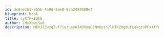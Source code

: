 ```yaml
---
id: 3e8ae1b1-eb5b-4a9d-8ae8-85a2489088ef
blueprint: book
title: cyKfkkIUhE
author: CMxXbwiSu8
description: M6VJ2ZwzgZuf7iyzueyWIXORyaG5Nm6pin7lkTKZUgdUfLqkgruPFxttfgdcuOkv839t9GuU5WiSmIh8XMkX9hbiva4ANWn5GD0f
---
```

